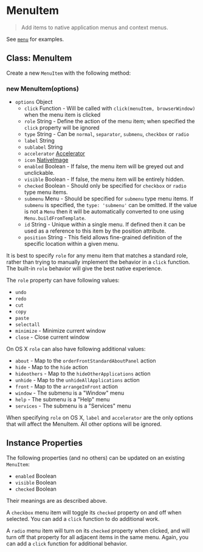 # MenuItem

> Add items to native application menus and context menus.

See [`menu`](menu.md) for examples.

## Class: MenuItem

Create a new `MenuItem` with the following method:

### new MenuItem(options)

* `options` Object
  * `click` Function - Will be called with `click(menuItem, browserWindow)` when
     the menu item is clicked
  * `role` String - Define the action of the menu item; when specified the
     `click` property will be ignored
  * `type` String - Can be `normal`, `separator`, `submenu`, `checkbox` or
     `radio`
  * `label` String
  * `sublabel` String
  * `accelerator` [Accelerator](accelerator.md)
  * `icon` [NativeImage](native-image.md)
  * `enabled` Boolean - If false, the menu item will be greyed out and
    unclickable.
  * `visible` Boolean - If false, the menu item will be entirely hidden.
  * `checked` Boolean - Should only be specified for `checkbox` or `radio` type
      menu items.
  * `submenu` Menu - Should be specified for `submenu` type menu items. If
     `submenu` is specified, the `type: 'submenu'` can be omitted. If the value
     is not a `Menu` then it will be automatically converted to one using
     `Menu.buildFromTemplate`.
  * `id` String - Unique within a single menu. If defined then it can be used
     as a reference to this item by the position attribute.
  * `position` String - This field allows fine-grained definition of the
     specific location within a given menu.

It is best to specify `role` for any menu item that matches a standard role,
rather than trying to manually implement the behavior in a `click` function.
The built-in `role` behavior will give the best native experience.

The `role` property can have following values:

* `undo`
* `redo`
* `cut`
* `copy`
* `paste`
* `selectall`
* `minimize` - Minimize current window
* `close` - Close current window

On OS X `role` can also have following additional values:

* `about` - Map to the `orderFrontStandardAboutPanel` action
* `hide` - Map to the `hide` action
* `hideothers` - Map to the `hideOtherApplications` action
* `unhide` - Map to the `unhideAllApplications` action
* `front` - Map to the `arrangeInFront` action
* `window` - The submenu is a "Window" menu
* `help` - The submenu is a "Help" menu
* `services` - The submenu is a "Services" menu

When specifying `role` on OS X, `label` and `accelerator` are the only options
that will affect the MenuItem. All other options will be ignored.

## Instance Properties

The following properties (and no others) can be updated on an existing `MenuItem`:

  * `enabled` Boolean
  * `visible` Boolean
  * `checked` Boolean

Their meanings are as described above.

A `checkbox` menu item will toggle its `checked` property on and off when
selected. You can add a `click` function to do additional work.

A `radio` menu item will turn on its `checked` property when clicked, and
will turn off that property for all adjacent items in the same menu. Again,
you can add a `click` function for additional behavior.
